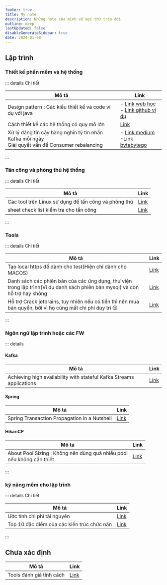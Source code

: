 ```yaml
---
footer: true
title: My note
description: Những note của mình về mọi thứ trên đời
outline: deep
lastUpdated: false
disableGenerateSidebar: true
date: 2024-01-08
---
```


## Lập trình

### Thiết kế phần mềm và hệ thống

::: details Chi tiết

| Mô tả                                                                                                 | Link                                                                                                                                                                                                                |
|-------------------------------------------------------------------------------------------------------|---------------------------------------------------------------------------------------------------------------------------------------------------------------------------------------------------------------------|
| Design pattern : Các kiểu thiết kế và code ví dụ với java                                             | - [Link web học](https://java-design-patterns.com/patterns/)  <br/> - [Link github ví dụ](https://github.com/iluwatar/java-design-patterns)                                                                         |
| Cách thiết kế các hệ thống có quy mô lớn                                                              | [Link](https://github.com/donnemartin/system-design-primer)                                                                                                                                                         |
| Xử lý đáng tin cậy hàng nghìn tỷ tin nhắn Kafka mỗi ngày <br/> Giải quyết vấn đề Consumer rebalancing | - [Link medium](https://medium.com/walmartglobaltech/reliably-processing-trillions-of-kafka-messages-per-day-23494f553ef9) <br/> -[Link bytebytego](https://blog.bytebytego.com/p/the-trillion-message-kafka-setup) |

:::

### Tân công và phòng thủ hệ thống

::: details Chi tiết

| Mô tả                                                | Link                                                                              |
|------------------------------------------------------|-----------------------------------------------------------------------------------|
| Các tool trên Linux sử dụng để tấn công và phòng thủ | [Link](https://www.facebook.com/groups/GroupWhiteHat/permalink/3711403379187829/) |
| sheet check list kiểm tra cho tấn công               | [Link](https://github.com/riramar/Web-Attack-Cheat-Sheet)                         |

:::

### Tools

::: details Chi tiết

| Mô tả                                                                                                                       | Link                              |
|-----------------------------------------------------------------------------------------------------------------------------|-----------------------------------|
| Tạo local https để dành cho test(Hiện chỉ dành cho MACOS)                                                                   | [Link](https://www.ophiuchi.dev/) |
| Danh sách các phiên bản của các ứng dụng, thư viện trong lập trình(Ví dụ danh sách phiên bản mysql) và còn hỗ trợ hay không | [Link](https://endoflife.date/)   |
| Hỗ trợ Crack jetbrains, tuy nhiên nếu có tiền thì nên mua bản quyền, bởi vì họ cũng mất chi phí duy trì   :relieved:        | [Link](https://3.jetbra.in/)      |

:::

### Ngôn ngữ lập trình hoặc các FW

::: details

#### Kafka

| Mô tả                                                                | Link                                                                                                                                  |
|----------------------------------------------------------------------|---------------------------------------------------------------------------------------------------------------------------------------|
| Achieving high availability with stateful Kafka Streams applications | [Link](https://medium.com/transferwise-engineering/achieving-high-availability-with-stateful-kafka-streams-applications-cba429ca7238) |

#### Spring

| Mô tả                                        | Link                                                              |
|----------------------------------------------|-------------------------------------------------------------------|
| Spring Transaction Propagation in a Nutshell | [Link](https://dzone.com/articles/spring-transaction-propagation) |

#### HikariCP

| Mô tả                                                                      | Link                                                                       |
|----------------------------------------------------------------------------|----------------------------------------------------------------------------|
| About Pool Sizing : Không nên dùng quá nhiều pool<br/> nếu không cần thiết | [Link](https://github.com/brettwooldridge/HikariCP/wiki/About-Pool-Sizing) |

:::

### kỹ năng mềm cho lập trình

::: details Chi tiết

| Mô tả                             | Link                                                                    |
|-----------------------------------|-------------------------------------------------------------------------|
| Ước tính chi phí tài nguyên       | [Link](https://www.youtube.com/watch?v=UC5xf8FbdJc&ab_channel=ByteByteGo) |
| Top 10 đặc điểm của các kiến trúc chức năn | [Link](../images/thanhlv/my-note/Top-10-đặc-điểm-của-các-kiến-trúc.png) |

:::

## Chưa xác định

| Mô tả                    | Link                                     |
|--------------------------|------------------------------------------|
| Tools đánh giá tính cách | [Link](https://www.16personalities.com/) |
